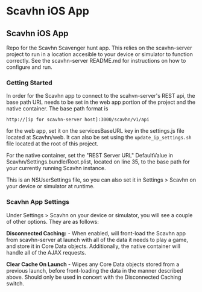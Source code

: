 Scavhn iOS App
==================

## Scavhn iOS App
Repo for the Scavhn Scavenger hunt app.  This relies on the scavhn-server project to run in a location accesible to your device or simulator to function correctly.  See the scavhn-server README.md for instructions on how to configure and run.

### Getting Started
In order for the Scavhn app to connect to the scahvn-server's REST api, the base path URL needs to be set in the web app portion of the project and the native container.  The base path format is

```
http://[ip for scavhn-server host]:3000/scavhn/v1/api
```

for the web app, set it on the servicesBaseURL key in the settings.js file located at Scavhn/web.  It can also be set using the ```update_ip_settings.sh``` file located at the root of this project.

For the native container, set the "REST Server URL" DefaultValue in Scavhn/Settings.bundle/Root.plist, located on line 35, to the base path for your currently running Scavhn instance.  

This is an NSUserSettings file, so you can also set it in Settings > Scavhn on your device or simulator at runtime.

### Scavhn App Settings
Under Settings > Scavhn on your device or simulator, you will see a couple of other options.  They are as follows:

**Disconnected Caching:** - When enabled, will front-load the Scavhn app from scavhn-server at launch with all of the data it needs to play a game, and store it in Core Data objects.  Additionally, the native container will handle all of the AJAX requests.

**Clear Cache On Launch** - Wipes any Core Data objects stored from a previous launch, before front-loading the data in the manner described above.  Should only be used in concert with the Disconnected Caching switch.